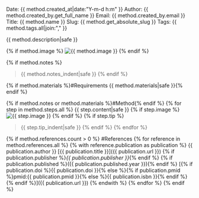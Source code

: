 Date: {{ method.created_at|date:"Y-m-d h:m" }}
Author: {{ method.created_by.get_full_name }}
Email: {{ method.created_by.email }}
Title: {{ method.name }}
Slug: {{ method.get_absolute_slug }}
Tags: {{ method.tags.all|join:"," }}

{{ method.description|safe }}

{% if method.image %}
![{{ method.image }}](/static/images/{{method.image|urlencode}})
{% endif %}

{% if method.notes %}
>{{ method.notes_indent|safe }}
{% endif %}

{% if method.materials %}#Requirements
{{ method.materials|safe }}{% endif %}

{% if method.notes or method.materials %}#Method{% endif %}
{% for step in method.steps.all %}
{{ step.content|safe }}
{% if step.image %}
![{{ step.image }}](/static/images/{{step.image|urlencode}})
{% endif %}
{% if step.tip %}
>{{ step.tip_indent|safe }}
{% endif %}
{% endfor %}

{% if method.references.count > 0 %}
#References
{% for reference in method.references.all %}
{% with reference.publication as publication %}
{{ publication.author }} [{{ publication.title }}]({{ publication.url }}) {% if publication.publisher %}_{{ publication.publisher }}_{% endif %} {% if publication.published %}({{ publication.published.year }}){% endif %}
[{% if publication.doi %}{{ publication.doi }}{% else %}{% if publication.pmid %}pmid:{{ publication.pmid }}{% else %}{{ publication.isbn }}{% endif %}{% endif %}]({{ publication.url }})
{% endwith %}
{% endfor %}
{% endif %}
